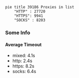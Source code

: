
```mermaid
pie title 39186 Proxies in list
    "HTTP" : 27720
    "HTTPS": 9941
    "SOCKS" : 8203
```

### Some Info
#### Average Timeout

- mixed: 4.1s
- http: 2.4s
- https: 8.2s
- socks: 6.4s
